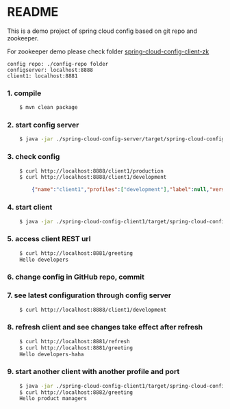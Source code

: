 # README

This is a demo project of spring cloud config based on git repo and zookeeper. 

For zookeeper demo please check folder [spring-cloud-config-client-zk](./spring-cloud-config-client-zk)

	config repo: ./config-repo folder
	configserver: localhost:8888
	client1: localhost:8881

### 1. compile

```bash
	$ mvn clean package
```
### 2. start config server

```bash
	$ java -jar ./spring-cloud-config-server/target/spring-cloud-config-server-0.0.1-SNAPSHOT.jar
```

### 3. check config 
```bash
	$ curl http://localhost:8888/client1/production
	$ curl http://localhost:8888/client1/development
```
```json	
        {"name":"client1","profiles":["development"],"label":null,"version":"1b68c54a32107989f91c8dfbfa847b8427686e1f","propertySources":[{"name":"https://github.com/jihao/spring-cloud-config-demo/config-repo/client1-development.properties","source":{"key2":"dev-value2","key1":"dev-value1","message":"developers"}},{"name":"https://github.com/jihao/spring-cloud-config-demo/config-repo/application.properties","source":{"global.param2":"\"shared2\"","global.param1":"\"shared1\"","info.message":"\"this is shared by all spring cloud config clients\""}}]}
```

### 4. start client

```bash
	$ java -jar ./spring-cloud-config-client1/target/spring-cloud-config-client1-0.0.1-SNAPSHOT.jar 
```

### 5. access client REST url

```bash
	$ curl http://localhost:8881/greeting
	Hello developers
```

### 6. change config in GitHub repo, commit

### 7. see latest configuration through config server

```bash
	$ curl http://localhost:8888/client1/development
```
### 8. refresh client and see changes take effect after refresh

```bash
	$ curl http://localhost:8881/refresh
	$ curl http://localhost:8881/greeting
	Hello developers-haha
```
### 9. start another client with another profile and port

```bash
	$ java -jar ./spring-cloud-config-client1/target/spring-cloud-config-client1-0.0.1-SNAPSHOT.jar --server.port=8882 --spring.profiles.active=production
	$ curl http://localhost:8882/greeting
	Hello product managers
```
